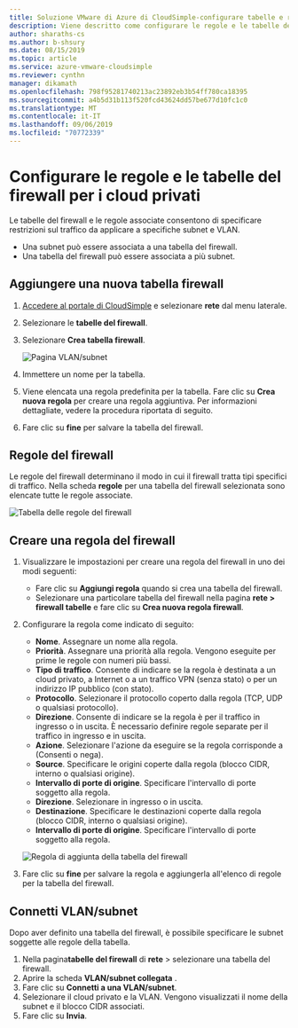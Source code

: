 ```yaml
---
title: Soluzione VMware di Azure di CloudSimple-configurare tabelle e regole del firewall
description: Viene descritto come configurare le regole e le tabelle del firewall del cloud privato per limitare il traffico su subnet e VLAN.
author: sharaths-cs
ms.author: b-shsury
ms.date: 08/15/2019
ms.topic: article
ms.service: azure-vmware-cloudsimple
ms.reviewer: cynthn
manager: dikamath
ms.openlocfilehash: 798f95281740213ac23892eb3b54ff780ca18395
ms.sourcegitcommit: a4b5d31b113f520fcd43624dd57be677d10fc1c0
ms.translationtype: MT
ms.contentlocale: it-IT
ms.lasthandoff: 09/06/2019
ms.locfileid: "70772339"
---
```

# <a name="set-up-firewall-tables-and-rules-for-private-clouds"></a>Configurare le regole e le tabelle del firewall per i cloud privati

Le tabelle del firewall e le regole associate consentono di specificare restrizioni sul traffico da applicare a specifiche subnet e VLAN.

* Una subnet può essere associata a una tabella del firewall.
* Una tabella del firewall può essere associata a più subnet.

## <a name="add-a-new-firewall-table"></a>Aggiungere una nuova tabella firewall

1. [Accedere al portale di CloudSimple](access-cloudsimple-portal.md) e selezionare **rete** dal menu laterale.
2. Selezionare le **tabelle del firewall**.
3. Selezionare **Crea tabella firewall**.

    ![Pagina VLAN/subnet](media/firewall-tables-page.png)

4. Immettere un nome per la tabella.
5. Viene elencata una regola predefinita per la tabella. Fare clic su **Crea nuova regola** per creare una regola aggiuntiva. Per informazioni dettagliate, vedere la procedura riportata di seguito.
6. Fare clic su **fine** per salvare la tabella del firewall.

## <a name="firewall-rules"></a>Regole del firewall

Le regole del firewall determinano il modo in cui il firewall tratta tipi specifici di traffico. Nella scheda **regole** per una tabella del firewall selezionata sono elencate tutte le regole associate.

![Tabella delle regole del firewall](media/firewall-rules-tab.png)

## <a name="create-a-firewall-rule"></a>Creare una regola del firewall

1. Visualizzare le impostazioni per creare una regola del firewall in uno dei modi seguenti:
    * Fare clic su **Aggiungi regola** quando si crea una tabella del firewall.
    * Selezionare una particolare tabella del firewall nella pagina **rete > firewall tabelle** e fare clic su **Crea nuova regola firewall**.
2. Configurare la regola come indicato di seguito:
    * **Nome**. Assegnare un nome alla regola.
    * **Priorità**. Assegnare una priorità alla regola. Vengono eseguite per prime le regole con numeri più bassi.
    * **Tipo di traffico**. Consente di indicare se la regola è destinata a un cloud privato, a Internet o a un traffico VPN (senza stato) o per un indirizzo IP pubblico (con stato).
    * **Protocollo**. Selezionare il protocollo coperto dalla regola (TCP, UDP o qualsiasi protocollo).
    * **Direzione**. Consente di indicare se la regola è per il traffico in ingresso o in uscita. È necessario definire regole separate per il traffico in ingresso e in uscita.
    * **Azione**. Selezionare l'azione da eseguire se la regola corrisponde a (Consenti o nega).
    * **Source**. Specificare le origini coperte dalla regola (blocco CIDR, interno o qualsiasi origine).
    * **Intervallo di porte di origine**. Specificare l'intervallo di porte soggetto alla regola.
    * **Direzione**. Selezionare in ingresso o in uscita.
    * **Destinazione**. Specificare le destinazioni coperte dalla regola (blocco CIDR, interno o qualsiasi origine).
    * **Intervallo di porte di origine**. Specificare l'intervallo di porte soggetto alla regola.

    ![Regola di aggiunta della tabella del firewall](media/firewall-rule-create.png)

3. Fare clic su **fine** per salvare la regola e aggiungerla all'elenco di regole per la tabella del firewall.

## <a name="attach-vlanssubnets"></a>Connetti VLAN/subnet

Dopo aver definito una tabella del firewall, è possibile specificare le subnet soggette alle regole della tabella.

1. Nella pagina**tabelle del firewall** di **rete** > selezionare una tabella del firewall.
2. Aprire la scheda **VLAN/subnet collegata** .
3. Fare clic su **Connetti a una VLAN/subnet**.
4. Selezionare il cloud privato e la VLAN. Vengono visualizzati il nome della subnet e il blocco CIDR associati.
5. Fare clic su **Invia**.

